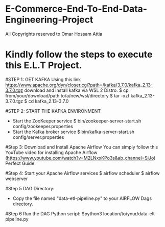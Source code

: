 # E-Commerce-End-To-End-Data-Engineering-Project
All Copyrights reserved to Omar Hossam Attia

# Kindly follow the steps to execute this E.L.T Project.

#STEP 1: GET KAFKA
Using this link https://www.apache.org/dyn/closer.cgi?path=/kafka/3.7.0/kafka_2.13-3.7.0.tgz download and install kafka via WSL 2 Distro.
$ cp from/your/download/path to/a/new/wsl/directory
$ tar -xzf kafka_2.13-3.7.0.tgz
$ cd kafka_2.13-3.7.0

#STEP 2: START THE KAFKA ENVIRONMENT
- Start the ZooKeeper service
$ bin/zookeeper-server-start.sh config/zookeeper.properties
- Start the Kafka broker service
$ bin/kafka-server-start.sh config/server.properties

#Step 3: Download and Install Apache Airflow
You can simply follow this YouTube video for installing Apache Airflow (https://www.youtube.com/watch?v=M2LNxxKPo3s&ab_channel=SiJo) Perfect Guide.

#Step 4: Start your Apache Airflow services
$ airflow scheduler
$ airflow webserver

#Step 5 DAG Directory: 
- Copy the file named "data-etl-pipeline.py" to your AIRFLOW Dags directory.

#Step 6 Run the DAG Python script:
$python3 location/to/your/data-elt-pipeline.py
